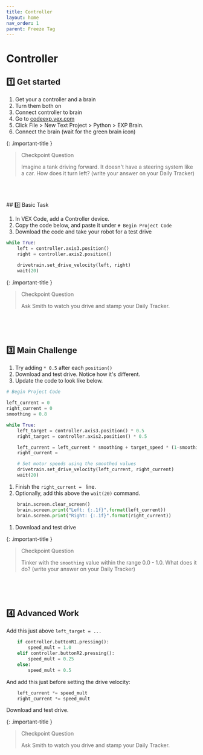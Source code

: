 ```yaml
---
title: Controller
layout: home
nav_order: 1
parent: Freeze Tag
---
```


# Controller

## 1️⃣ Get started

1. Get your a controller and a brain
1. Turn them both on
1. Connect controller to brain
1. Go to [codeexp.vex.com](https://codeexp.vex.com)
1. Click File > New Text Project > Python > EXP Brain.
1. Connect the brain (wait for the green brain icon)

{: .important-title }

> Checkpoint Question
>
> Imagine a tank driving forward. It doesn't have a steering system like a car. How does it turn left? (write your answer on your Daily Tracker)

<br>
<br>
<br>
## 2️⃣ Basic Task

1. In VEX Code, add a Controller device.
1. Copy the code below, and paste it under `# Begin Project Code`
1. Download the code and take your robot for a test drive

```python
while True:
    left = controller.axis3.position()
    right = controller.axis2.position()

    drivetrain.set_drive_velocity(left, right)
    wait(20)
```

{: .important-title }

> Checkpoint Question
>
> Ask Smith to watch you drive and stamp your Daily Tracker.

<br>
<br>
<br>

## 3️⃣ Main Challenge

1. Try adding `* 0.5` after each `position()`
1. Download and test drive. Notice how it's different.
1. Update the code to look like below.

```python
# Begin Project Code

left_current = 0
right_current = 0
smoothing = 0.8

while True:
    left_target = controller.axis3.position() * 0.5
    right_target = controller.axis2.position() * 0.5

    left_current = left_current * smoothing + target_speed * (1-smoothing)
    right_current =

    # Set motor speeds using the smoothed values
    drivetrain.set_drive_velocity(left_current, right_current)
    wait(20)

```

1. Finish the `right_current = ` line.
1. Optionally, add this above the `wait(20)` command.

```python
    brain.screen.clear_screen()
    brain.screen.print("Left: {:.1f}".format(left_current))
    brain.screen.print("Right: {:.1f}".format(right_current))
```

1. Download and test drive

{: .important-title }

> Checkpoint Question
>
> Tinker with the `smoothing` value within the range 0.0 - 1.0. What does it do? (write your answer on your Daily Tracker)

<br>
<br>
<br>

## 4️⃣ Advanced Work

Add this just above `left_target = ...`

```python
    if controller.buttonR1.pressing():
        speed_mult = 1.0
    elif controller.buttonR2.pressing():
        speed_mult = 0.25
    else:
        speed_mult = 0.5
```

And add this just before setting the drive velocity:

```python
    left_current *= speed_mult
    right_current *= speed_mult
```

Download and test drive.

{: .important-title }

> Checkpoint Question
>
> Ask Smith to watch you drive and stamp your Daily Tracker.
